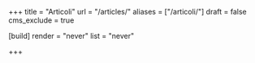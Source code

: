 +++
title = "Articoli"
url = "/articles/"
aliases = ["/articoli/"]
draft = false
cms_exclude = true

[build]
  render = "never"
  list = "never"

+++
